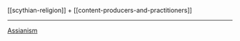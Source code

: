 [[scythian-religion]] + [[content-producers-and-practitioners]]
***
[Assianism](https://en.wikipedia.org/wiki/Assianism)